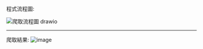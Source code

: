 程式流程圖:

![爬取流程圖 drawio](https://github.com/ChiuKuanWei/Web-data-crawling/assets/106484972/3f597217-775d-4760-aa8b-c8113381f1a0)

-------------------------------------------------------------------------------------------------------------------------------------

爬取結果:
![image](https://github.com/ChiuKuanWei/Web-data-crawling/assets/106484972/19484d34-b1e6-4c63-8484-f0288960c19b)
